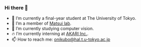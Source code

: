 ### Hi there 👋

- 🔭 I’m currently a final-year student at The University of Tokyo.
- 🐰 I’m a member of [Matsui lab](https://yusukematsui.me/index.html).
- 🌱 I’m currently studying computer vision.
- 🔥 I’m currently interning at [AKARI Inc.](https://akariinc.co.jp/).
- 📫 How to reach me: onikubo@hal.t.u-tokyo.ac.jp

<!--
**Takuto-Onikubo/Takuto-Onikubo** is a ✨ _special_ ✨ repository because its `README.md` (this file) appears on your GitHub profile.

Here are some ideas to get you started:

- 🔭 I’m currently working on ...
- 🌱 I’m currently learning ...
- 👯 I’m looking to collaborate on ...
- 🤔 I’m looking for help with ...
- 💬 Ask me about ...
- 📫 How to reach me: ...
- 😄 Pronouns: ...
- ⚡ Fun fact: ...
-->

